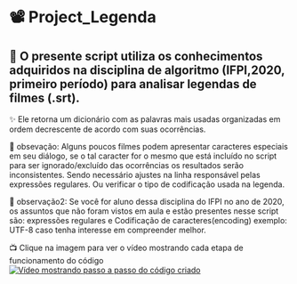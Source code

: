 # :film_projector: Project_Legenda
## :movie_camera: O presente script utiliza os conhecimentos adquiridos na disciplina de algoritmo (IFPI,2020, primeiro período) para analisar legendas de filmes (.srt).

:sparkles: Ele retorna um dicionário com as palavras mais usadas organizadas em ordem decrescente de acordo com suas ocorrências.

:pushpin: obsevação: Alguns poucos filmes podem apresentar caracteres especiais em seu diálogo, se o tal caracter for o mesmo que está incluído no script para ser ignorado/excluído das ocorrências os resultados serão inconsistentes. Sendo necessário ajustes na linha responsável pelas expressões regulares. Ou verificar o tipo de codificação usada na legenda.

:pushpin: observação2: Se você for aluno dessa disciplina do IFPI no ano de 2020, os assuntos que não foram vistos em aula e estão presentes nesse script são: expressões regulares e Codificação de caracteres(encoding) exemplo: UTF-8 caso tenha interesse em compreender melhor.


:tv: Clique na imagem para ver o vídeo mostrando cada etapa de funcionamento do código
[![Vídeo mostrando passo a passo do código criado](http://img.youtube.com/vi/yUI1-JZ5W8U/0.jpg)](http://www.youtube.com/watch?v=yUI1-JZ5W8U "Vídeo de explicação do código")
